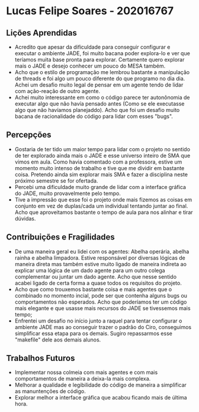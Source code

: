 # Lucas Felipe Soares - 202016767

## Lições Aprendidas

- Acredito que apesar da dificuldade para conseguir configurar e executar o ambiente JADE, foi muito bacana poder explora-lo e ver que teríamos muita base pronta para explorar. Certamente quero explorar mais o JADE e desejo conhecer um pouco do MESA também.
- Acho que o estilo de programação me lembrou bastante a manipulação de threads e foi algo um pouco diferente do que programo no dia dia. Achei um desafio muito legal de pensar em um agente tendo de lidar com ação-reação de outro agente.
- Achei muito interessante em como o código parece ter autonônomia de executar algo que não havía pensado antes (Como se ele executasse algo que não havíamos planejaddo). Acho que foi um desafio muito bacana de racionalidade do código para lidar com esses "bugs".

## Percepções
- Gostaria de ter tido um maior tempo para lidar com o projeto no sentido de ter explorado ainda mais o JADE e esse universo inteiro de SMA que vimos em aula. Como havia comentado com a professora, estive um momento muito intenso de trabalho e tive que me dividir em bastante coisa. Pretendo ainda sim explorar mais SMA e fazer a disciplina neste próximo semestre se for ofertada.
- Percebi uma dificuldade muito grande de lidar com a interface gráfica do JADE, muito provavelmente pelo tempo.
- Tive a impressão que esse foi o projeto onde mais fizemos as coisas em conjunto em vez de duplas/cada um individual tentando juntar ao final. Acho que aproveitamos bastante o tempo de aula para nos alinhar e tirar dúvidas.
  
## Contribuições e Fragilidades
- De uma maneira geral eu lidei com os agentes: Abelha operária, abelha rainha e abelha limpadora. Estive responsável por diversas lógicas de maneira direta mas também estive muito ligado de maneira indireta ao explicar uma lógica de um dado agente para um outro colega complementar ou juntar um dado agente. Acho que nesse sentido acabei ligado de certa forma a quase todos os requisitos do projeto.
- Acho que como trouxemos bastante coisa e mais agentes que o combinado no momento incial, pode ser que contenha alguns bugs ou comportamentos não esperados. Acho que poderíamos ter um código mais elegante e que usasse mais recursos do JADE se tivessemos mais tempo;
- Enfrentei um desafio no início junto a raquel para tentar configurar o ambiente JADE mas ao conseguir trazer o padrão do Ciro, conseguimos simplificar essa etapa para os demais. Sugiro repassarmos esse "makefile" dele aos demais alunos.

##  Trabalhos Futuros

- Implementar nossa colmeia com mais agentes e com mais comportamentos de maneira a deixa-la mais complexa. 
- Melhorar a qualidade e legibilidade do código de maneira a simplificar as manuntenções de código.
- Explorar melhor a interface gráfica que acabou ficando mais de última hora.
